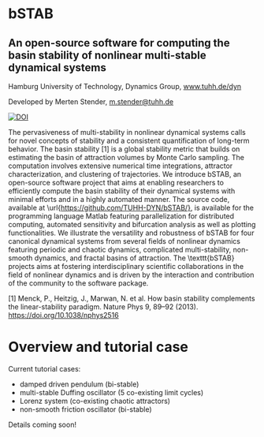 # bSTAB
## An open-source software for computing the basin stability of nonlinear multi-stable dynamical systems

Hamburg University of Technology, Dynamics Group, www.tuhh.de/dyn

Developed by Merten Stender, m.stender@tuhh.de

[![DOI](https://zenodo.org/badge/278140661.svg)](https://zenodo.org/badge/latestdoi/278140661)



The pervasiveness of multi-stability in nonlinear dynamical systems calls for novel concepts of stability and a consistent quantification of long-term behavior. The basin stability [1] is a global stability metric that builds on estimating the basin of attraction volumes by Monte Carlo sampling. The computation involves extensive numerical time integrations, attractor characterization, and clustering of trajectories. We introduce bSTAB, an open-source software project that aims at enabling researchers to efficiently compute the basin stability of their dynamical systems with minimal efforts and in a highly automated manner. The source code, available at \url{https://github.com/TUHH-DYN/bSTAB/}, is available for the programming language Matlab featuring parallelization for distributed computing, automated sensitivity and bifurcation analysis as well as plotting functionalities. We illustrate the versatility and robustness of bSTAB for four canonical dynamical systems from several fields of nonlinear dynamics featuring periodic and chaotic dynamics, complicated multi-stability, non-smooth dynamics, and fractal basins of attraction. The \texttt{bSTAB} projects aims at fostering interdisciplinary scientific collaborations in the field of nonlinear dynamics and is driven by the interaction and contribution of the community to the software package.


[1] Menck, P., Heitzig, J., Marwan, N. et al. How basin stability complements the linear-stability paradigm. Nature Phys 9, 89–92 (2013). https://doi.org/10.1038/nphys2516 


# Overview and tutorial case

Current tutorial cases:
- damped driven pendulum (bi-stable)
- multi-stable Duffing oscillator (5 co-existing limit cycles)
- Lorenz system (co-existing chaotic attractors)
- non-smooth friction oscillator (bi-stable)


Details coming soon!
